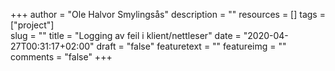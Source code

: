 +++
author = "Ole Halvor Smylingsås"
description = ""
resources = []
tags = ["project"]   
slug = ""
title = "Logging av feil i klient/nettleser"
date = "2020-04-27T00:31:17+02:00"
draft = "false"
featuretext = ""
featureimg = ""
comments = "false"
+++
<!--more-->